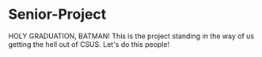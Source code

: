 # Senior-Project
HOLY GRADUATION, BATMAN! This is the project standing in the way of us getting the hell out of CSUS. Let's do this people!
